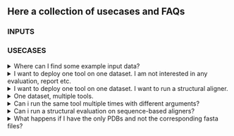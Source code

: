 ## Here a collection of usecases and FAQs

### INPUTS

### USECASES

<details>
  <summary> Where can I find some example input data?  </summary>
    Find some example input data <a href="https://github.com/nf-core/test-datasets/tree/multiplesequencealign">here</a>
</details>

<details>
  <summary> I want to deploy one tool on one dataset. I am not interested in any evaluation, report etc. </summary>

    You should use the easy_deploy profile!

    This will skip all the evaluation, reporting etc. step and keep the deployment to the minimum.

    The following example: running FAMSA (with arguments -refine_mode on) using the guidetree built using CLUSTALO.

    nextflow run main.nf \
    -profile easy_deploy,docker \
    --seqs test.fa \
    --aligner FAMSA \
    --args_aligner "-refine_mode on" \
    --tree CLUSTALO \
    --outdir results

    You can leave the <code>--tree</code> and <code>--args_aligner</code> and <code>--args_tree</code> empty (just do not use the flags). Default values will be used.

    Change the profile from docker to singularity or your preferred choice!

</details>

<details>
  <summary> I want to deploy one tool on one dataset. I want to run a structural aligner. </summary>

    The following example: running FOLDMASON (with arguments <code>-refine_mode</code> on) using the guidetree built using CLUSTALO.

    nextflow run main.nf &\
    -profile easy_deploy,docker \
    --pdbs_dir <YOUR_PDB_DIR>\
    --aligner FOLDMASON \
    --tree CLUSTALO \
    --outdir results

    You can leave the <code>--tree</code> and <code>--args_aligner</code> and <code>--args_tree</code> empty (just do not use the flags). Default values will be used. Foldmason is just an example, you can pick any other structural aligner.

</details>

<details>
  <summary> One dataset, multiple tools. </summary>
    You should use the <a href="https://nf-co.re/multiplesequencealign/usage/#toolsheet-input">toolsheet</a> to specify the tools use.

    nextflow run main.nf &\
    You should use the <a href="https://nf-co.re/multiplesequencealign/usage/#toolsheet-input">toolsheet</a> to specify the tools to use.
    --seqs <YOUR_FASTA.fa>\
    --tools <YOUR_TOOLSHEET>\
    --outdir results

Your input dataset can be passed via the <code>--seqs</code> or <code>--pdbs_dir</code>, as explained in the examples above.

</details>

<details>
  <summary> Can i run the same tool multiple times with different arguments?  </summary>

    Absolutely yes! Create different rows in the toolsheet and add different arguments in the args_aligner column.

</details>

<details>
  <summary> Can i run a structural evaluation on sequence-based aligners?  </summary>

    Yes, as long as you provide the structures, either via the samplesheet or via the --pdbs_dir flag.

    You can also run proteinfold before to get your structures, in case you do not have them already.
    <a href="https://nf-co.re/multiplesequencealign/usage/#toolsheet-input">Here</a> instructions on how to do it.
    # ADD LINK

</details>

<details>
  <summary> What happens if I have the only PDBs and not the corresponding fasta files?  </summary>

    No problem, you can provide the PDBs as input (either via the samplesheet using the optional_data column or via the flag --pdbs_dir).

    The flag `--skip_pdbcoversion false` will make sure that the fasta file is automatically extracted from the provided PDBs and subsequently used in the pipeline.

    nextflow run main.nf &\
      -profile easy_deploy,docker \
      --pdbs_dir <YOUR_PDB_DIR>\
      --aligner FAMSA \
      --tree CLUSTALO \
      --outdir results \
      --skip_pdbconversion false

</details>
